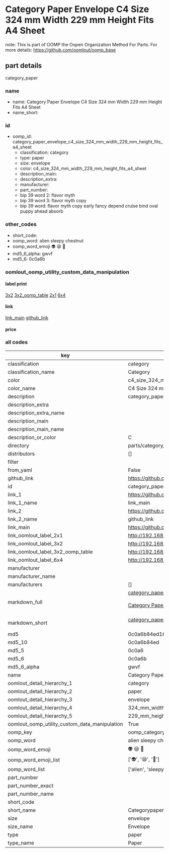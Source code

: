 # Category Paper Envelope C4 Size 324 mm Width 229 mm Height Fits A4 Sheet  

note: This is part of OOMP the Oopen Organization Method For Parts. For more details: https://github.com/oomlout/oomp_base

##  part details



category_paper

### name
* name: Category Paper Envelope C4 Size 324 mm Width 229 mm Height Fits A4 Sheet
* name_short: 
### id
* oomp_id: category_paper_envelope_c4_size_324_mm_width_229_mm_height_fits_a4_sheet
  * classification: category
  * type: paper
  * size: envelope
  * color: c4_size_324_mm_width_229_mm_height_fits_a4_sheet
  * description_main: 
  * description_extra: 
  * manufacturer: 
  * part_number: 
  * bip 39 word 2: flavor myth
  * bip 39 word 3: flavor myth copy
  * bip 39 word: flavor myth copy early fancy depend cruise bind oval puppy ahead absorb

### other_codes
* short_code: 
* oomp_word: alien sleepy chestnut
* oomp_word_emoji :alien: :sleepy: :chestnut:
* md5_6_alpha: gwvf
* md5_6: 0c0a6b






### oomlout_oomp_utility_custom_data_manipulation
#### label print
[3x2](http://192.168.1.245:1112/?label=oomp%20gwvf)
[3x2_oomp_table](http://192.168.1.107:1112/?label=oomp%20gwvf)
[2x1](http://192.168.1.242:1112/?label=oomp%20gwvf)
[6x4](http://192.168.1.55:1112/?label=oomp%20gwvf)    

#### link

[link_main](https://github.com/oomlout/oomlout_oomp_current_version_messy/tree/main/parts/category_paper_envelope_c4_size_324_mm_width_229_mm_height_fits_a4_sheet) [github_link](https://github.com/oomlout/oomlout_oomp_part_src/tree/main/parts/category_paper_envelope_c4_size_324_mm_width_229_mm_height_fits_a4_sheet)                             

#### price







### all codes 
| key | value |  
| --- | --- |  
| classification | category |  
| classification_name | Category |  
| color | c4_size_324_mm_width_229_mm_height_fits_a4_sheet |  
| color_name | C4 Size 324 mm Width 229 mm Height Fits A4 Sheet |  
| description | category_paper |  
| description_extra |  |  
| description_extra_name |  |  
| description_main |  |  
| description_main_name |  |  
| description_or_color | C  |  
| directory | parts/category_paper_envelope_c4_size_324_mm_width_229_mm_height_fits_a4_sheet |  
| distributors | [] |  
| filter |  |  
| from_yaml | False |  
| github_link | https://github.com/oomlout/oomlout_oomp_part_src/tree/main/parts/category_paper_envelope_c4_size_324_mm_width_229_mm_height_fits_a4_sheet |  
| id | category_paper_envelope_c4_size_324_mm_width_229_mm_height_fits_a4_sheet |  
| link_1 | https://github.com/oomlout/oomlout_oomp_current_version_messy/tree/main/parts/category_paper_envelope_c4_size_324_mm_width_229_mm_height_fits_a4_sheet |  
| link_1_name | link_main |  
| link_2 | https://github.com/oomlout/oomlout_oomp_part_src/tree/main/parts/category_paper_envelope_c4_size_324_mm_width_229_mm_height_fits_a4_sheet |  
| link_2_name | github_link |  
| link_main | https://github.com/oomlout/oomlout_oomp_current_version_messy/tree/main/parts/category_paper_envelope_c4_size_324_mm_width_229_mm_height_fits_a4_sheet |  
| link_oomlout_label_2x1 | http://192.168.1.242:1112/?label=oomp%20gwvf |  
| link_oomlout_label_3x2 | http://192.168.1.245:1112/?label=oomp%20gwvf |  
| link_oomlout_label_3x2_oomp_table | http://192.168.1.107:1112/?label=oomp%20gwvf |  
| link_oomlout_label_6x4 | http://192.168.1.55:1112/?label=oomp%20gwvf |  
| manufacturer |  |  
| manufacturer_name |  |  
| manufacturers | [] |  
| markdown_full | [category_paper_envelope_c4_size_324_mm_width_229_mm_height_fits_a4_sheet](https://github.com/oomlout/oomlout_oomp_current_version_messy/tree/main/parts/category_paper_envelope_c4_size_324_mm_width_229_mm_height_fits_a4_sheet)<br>[](https://github.com/oomlout/oomlout_oomp_current_version_messy/tree/main/parts/category_paper_envelope_c4_size_324_mm_width_229_mm_height_fits_a4_sheet)<br>[Category Paper Envelope C4 Size 324 Mm Width 229 Mm Height Fits A4 Sheet](https://github.com/oomlout/oomlout_oomp_current_version_messy/tree/main/parts/category_paper_envelope_c4_size_324_mm_width_229_mm_height_fits_a4_sheet)<br><br> |  
| markdown_short | [category_paper_envelope_c4_size_324_mm_width_229_mm_height_fits_a4_sheet](https://github.com/oomlout/oomlout_oomp_current_version_messy/tree/main/parts/category_paper_envelope_c4_size_324_mm_width_229_mm_height_fits_a4_sheet)<br><br> |  
| md5 | 0c0a6b84ed164694eba974526024a2c5 |  
| md5_10 | 0c0a6b84ed |  
| md5_5 | 0c0a6 |  
| md5_6 | 0c0a6b |  
| md5_6_alpha | gwvf |  
| name | Category Paper Envelope C4 Size 324 mm Width 229 mm Height Fits A4 Sheet |  
| oomlout_detail_hierarchy_1 | category |  
| oomlout_detail_hierarchy_2 | paper |  
| oomlout_detail_hierarchy_3 | envelope |  
| oomlout_detail_hierarchy_4 | 324_mm_width |  
| oomlout_detail_hierarchy_5 | 229_mm_height |  
| oomlout_oomp_utility_custom_data_manipulation | True |  
| oomp_key | oomp_category_paper_envelope_c4_size_324_mm_width_229_mm_height_fits_a4_sheet |  
| oomp_word | alien sleepy chestnut |  
| oomp_word_emoji | :alien: :sleepy: :chestnut: |  
| oomp_word_emoji_list | [':alien:', ':sleepy:', ':chestnut:'] |  
| oomp_word_list | ['alien', 'sleepy', 'chestnut'] |  
| part_number |  |  
| part_number_exact |  |  
| part_number_name |  |  
| short_code |  |  
| short_name | Categorypaper |  
| size | envelope |  
| size_name | Envelope |  
| type | paper |  
| type_name | Paper |  
